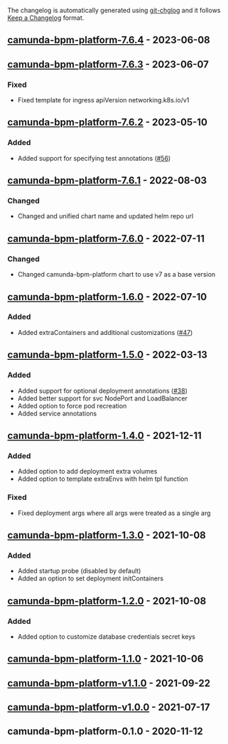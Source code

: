 The changelog is automatically generated using [git-chglog](https://github.com/git-chglog/git-chglog) and it follows [Keep a Changelog](https://keepachangelog.com) format.

<a name="camunda-bpm-platform-7.6.4"></a>
## [camunda-bpm-platform-7.6.4] - 2023-06-08

<a name="camunda-bpm-platform-7.6.3"></a>
## [camunda-bpm-platform-7.6.3] - 2023-06-07
### Fixed
- Fixed template for ingress apiVersion networking.k8s.io/v1

<a name="camunda-bpm-platform-7.6.2"></a>
## [camunda-bpm-platform-7.6.2] - 2023-05-10
### Added
- Added support for specifying test annotations ([#56](https://github.com/camunda-community-hub/camunda-helm/issues/56))

<a name="camunda-bpm-platform-7.6.1"></a>
## [camunda-bpm-platform-7.6.1] - 2022-08-03
### Changed
- Changed and unified chart name and updated helm repo url

<a name="camunda-bpm-platform-7.6.0"></a>
## [camunda-bpm-platform-7.6.0] - 2022-07-11
### Changed
- Changed camunda-bpm-platform chart to use v7 as a base version

<a name="camunda-bpm-platform-1.6.0"></a>
## [camunda-bpm-platform-1.6.0] - 2022-07-10
### Added
- Added extraContainers and additional customizations ([#47](https://github.com/camunda-community-hub/camunda-helm/issues/47))

<a name="camunda-bpm-platform-1.5.0"></a>
## [camunda-bpm-platform-1.5.0] - 2022-03-13
### Added
- Added support for optional deployment annotations ([#38](https://github.com/camunda-community-hub/camunda-helm/issues/38))
- Added better support for svc NodePort and LoadBalancer
- Added option to force pod recreation
- Added service annotations

<a name="camunda-bpm-platform-1.4.0"></a>
## [camunda-bpm-platform-1.4.0] - 2021-12-11
### Added
- Added option to add deployment extra volumes
- Added option to template extraEnvs with helm tpl function
### Fixed
- Fixed deployment args where all args were treated as a single arg

<a name="camunda-bpm-platform-1.3.0"></a>
## [camunda-bpm-platform-1.3.0] - 2021-10-08
### Added
- Added startup probe (disabled by default)
- Added an option to set deployment initContainers

<a name="camunda-bpm-platform-1.2.0"></a>
## [camunda-bpm-platform-1.2.0] - 2021-10-08
### Added
- Added option to customize database credentials secret keys

<a name="camunda-bpm-platform-1.1.0"></a>
## [camunda-bpm-platform-1.1.0] - 2021-10-06

<a name="camunda-bpm-platform-v1.1.0"></a>
## [camunda-bpm-platform-v1.1.0] - 2021-09-22

<a name="camunda-bpm-platform-v1.0.0"></a>
## [camunda-bpm-platform-v1.0.0] - 2021-07-17

<a name="camunda-bpm-platform-0.1.0"></a>
## camunda-bpm-platform-0.1.0 - 2020-11-12

[camunda-bpm-platform-7.6.4]: https://github.com/camunda-community-hub/camunda-helm/compare/camunda-bpm-platform-7.6.3...camunda-bpm-platform-7.6.4
[camunda-bpm-platform-7.6.3]: https://github.com/camunda-community-hub/camunda-helm/compare/camunda-bpm-platform-7.6.2...camunda-bpm-platform-7.6.3
[camunda-bpm-platform-7.6.2]: https://github.com/camunda-community-hub/camunda-helm/compare/camunda-bpm-platform-7.6.1...camunda-bpm-platform-7.6.2
[camunda-bpm-platform-7.6.1]: https://github.com/camunda-community-hub/camunda-helm/compare/camunda-bpm-platform-7.6.0...camunda-bpm-platform-7.6.1
[camunda-bpm-platform-7.6.0]: https://github.com/camunda-community-hub/camunda-helm/compare/camunda-bpm-platform-1.6.0...camunda-bpm-platform-7.6.0
[camunda-bpm-platform-1.6.0]: https://github.com/camunda-community-hub/camunda-helm/compare/camunda-bpm-platform-1.5.0...camunda-bpm-platform-1.6.0
[camunda-bpm-platform-1.5.0]: https://github.com/camunda-community-hub/camunda-helm/compare/camunda-bpm-platform-1.4.0...camunda-bpm-platform-1.5.0
[camunda-bpm-platform-1.4.0]: https://github.com/camunda-community-hub/camunda-helm/compare/camunda-bpm-platform-1.3.0...camunda-bpm-platform-1.4.0
[camunda-bpm-platform-1.3.0]: https://github.com/camunda-community-hub/camunda-helm/compare/camunda-bpm-platform-1.2.0...camunda-bpm-platform-1.3.0
[camunda-bpm-platform-1.2.0]: https://github.com/camunda-community-hub/camunda-helm/compare/camunda-bpm-platform-1.1.0...camunda-bpm-platform-1.2.0
[camunda-bpm-platform-1.1.0]: https://github.com/camunda-community-hub/camunda-helm/compare/camunda-bpm-platform-v1.1.0...camunda-bpm-platform-1.1.0
[camunda-bpm-platform-v1.1.0]: https://github.com/camunda-community-hub/camunda-helm/compare/camunda-bpm-platform-v1.0.0...camunda-bpm-platform-v1.1.0
[camunda-bpm-platform-v1.0.0]: https://github.com/camunda-community-hub/camunda-helm/compare/camunda-bpm-platform-0.1.0...camunda-bpm-platform-v1.0.0
